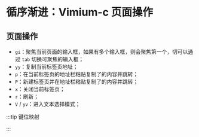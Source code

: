 # 循序渐进：Vimium-c 页面操作

## 页面操作

- `gi`：聚焦当前页面的输入框，如果有多个输入框，则会聚焦第一个，切可以通过 `tab` 切换可聚焦的输入框；
- `yy`：复制当前标签⻚地址；
- `p`：在当前标签⻚的地址栏粘贴复制了的内容并跳转；
- `P`：新建标签⻚并在地址栏粘贴复制了的内容并跳转；
- `x`：关闭当前标签页；
- `r`：刷新；
- `V` / `yv`：进入文本选择模式；

:::tip 键位映射

:::